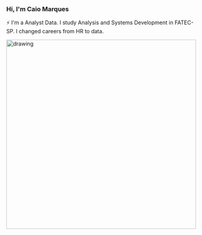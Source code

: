 ### Hi, I'm Caio Marques

⚡ I'm a Analyst Data. I study Analysis and Systems Development in FATEC-SP. I changed careers from HR to data.



<img src="https://miro.medium.com/v2/resize:fit:1100/0*JReDjt8autJLJVzq.gif" alt="drawing" width="500" align="center"/>

<!--
**caiombribeiro/caiombribeiro** is a ✨ _special_ ✨ repository because its `README.md` (this file) appears on your GitHub profile.

Here are some ideas to get you started:

- 🔭 I’m currently working on ...
- 🌱 I’m currently learning ...
- 👯 I’m looking to collaborate on ...
- 🤔 I’m looking for help with ...
- 💬 Ask me about ...
- 📫 How to reach me: ...
- 😄 Pronouns: ...
- ⚡ Fun fact: ...
-->
